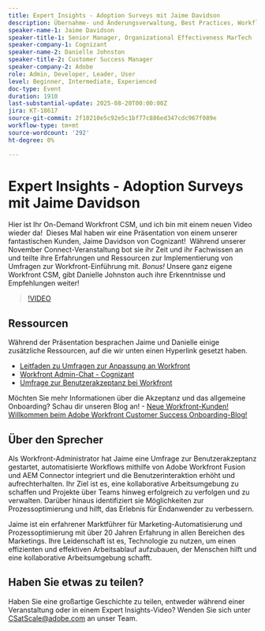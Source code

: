 ```yaml
---
title: Expert Insights - Adoption Surveys mit Jaime Davidson
description: Übernahme- und Änderungsverwaltung, Best Practices, Workflow-Automatisierung (alles passt gut, da es in der Sitzung um Umfragen zur Übernahme, Optimierung und Skalierung geht
speaker-name-1: Jaime Davidson
speaker-title-1: Senior Manager, Organizational Effectiveness MarTech
speaker-company-1: Cognizant
speaker-name-2: Danielle Johnston
speaker-title-2: Customer Success Manager
speaker-company-2: Adobe
role: Admin, Developer, Leader, User
level: Beginner, Intermediate, Experienced
doc-type: Event
duration: 1910
last-substantial-update: 2025-08-20T00:00:00Z
jira: KT-18617
source-git-commit: 2f10210e5c92e5c1bf77c886ed347cdc967f089e
workflow-type: tm+mt
source-wordcount: '292'
ht-degree: 0%

---
```



# Expert Insights - Adoption Surveys mit Jaime Davidson

Hier ist Ihr On-Demand Workfront CSM, und ich bin mit einem neuen Video wieder da!  Dieses Mal haben wir eine Präsentation von einem unserer fantastischen Kunden, Jaime Davidson von Cognizant!  Während unserer November Connect-Veranstaltung bot sie ihr Zeit und ihr Fachwissen an und teilte ihre Erfahrungen und Ressourcen zur Implementierung von Umfragen zur Workfront-Einführung mit. *Bonus!* Unsere ganz eigene Workfront CSM, gibt Danielle Johnston auch ihre Erkenntnisse und Empfehlungen weiter!

>[!VIDEO](https://video.tv.adobe.com/v/3469959/?learn=on&enablevpops&captions=ger)

## Ressourcen

Während der Präsentation besprachen Jaime und Danielle einige zusätzliche Ressourcen, auf die wir unten einen Hyperlink gesetzt haben.

* [Leitfaden zu Umfragen zur Anpassung an Workfront](https://cdn.experience.workfront.com/Training/Guides/Customer+Success+at+Scale/Workfront+Guide+to+Adoption+Surveys)
* [Workfront Admin-Chat - Cognizant](https://cdn.experience.workfront.com/Training/Guides/Customer+Success+at+Scale/Workfront+-+Admin+Chat+20231113+final+GBC)
* [Umfrage zur Benutzerakzeptanz bei Workfront](https://cdn.experience.workfront.com/Training/Guides/Customer+Success+at+Scale/Workfront+User+Adoption+Survey+2022+final_Admin+chat)

Möchten Sie mehr Informationen über die Akzeptanz und das allgemeine Onboarding? Schau dir unseren Blog an! - [Neue Workfront-Kunden! Willkommen beim Adobe Workfront Customer Success Onboarding-Blog!](https://experienceleaguecommunities.adobe.com/t5/workfront-blogs/new-workfront-customers-welcome-to-the-adobe-workfront-customer/ba-p/635927?profile.language=de)

## Über den Sprecher

Als Workfront-Administrator hat Jaime eine Umfrage zur Benutzerakzeptanz gestartet, automatisierte Workflows mithilfe von Adobe Workfront Fusion und AEM Connector integriert und die Benutzerinteraktion erhöht und aufrechterhalten. Ihr Ziel ist es, eine kollaborative Arbeitsumgebung zu schaffen und Projekte über Teams hinweg erfolgreich zu verfolgen und zu verwalten. Darüber hinaus identifiziert sie Möglichkeiten zur Prozessoptimierung und hilft, das Erlebnis für Endanwender zu verbessern.

Jaime ist ein erfahrener Marktführer für Marketing-Automatisierung und Prozessoptimierung mit über 20 Jahren Erfahrung in allen Bereichen des Marketings. Ihre Leidenschaft ist es, Technologie zu nutzen, um einen effizienten und effektiven Arbeitsablauf aufzubauen, der Menschen hilft und eine kollaborative Arbeitsumgebung schafft.

## Haben Sie etwas zu teilen?

Haben Sie eine großartige Geschichte zu teilen, entweder während einer Veranstaltung oder in einem Expert Insights-Video? Wenden Sie sich unter [CSatScale@adobe.com](mailto:CSatScale@adobe.com) an unser Team.

